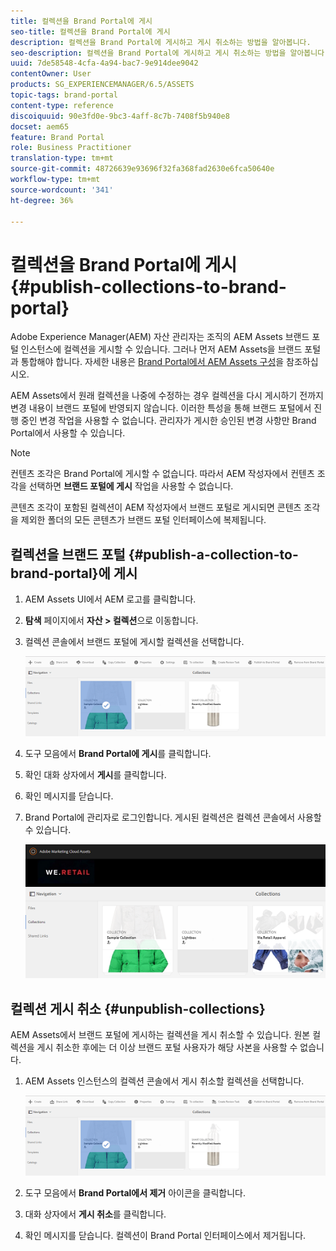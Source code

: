 ```yaml
---
title: 컬렉션을 Brand Portal에 게시
seo-title: 컬렉션을 Brand Portal에 게시
description: 컬렉션을 Brand Portal에 게시하고 게시 취소하는 방법을 알아봅니다.
seo-description: 컬렉션을 Brand Portal에 게시하고 게시 취소하는 방법을 알아봅니다.
uuid: 7de58548-4cfa-4a94-bac7-9e914dee9042
contentOwner: User
products: SG_EXPERIENCEMANAGER/6.5/ASSETS
topic-tags: brand-portal
content-type: reference
discoiquuid: 90e3fd0e-9bc3-4aff-8c7b-7408f5b940e8
docset: aem65
feature: Brand Portal
role: Business Practitioner
translation-type: tm+mt
source-git-commit: 48726639e93696f32fa368fad2630e6fca50640e
workflow-type: tm+mt
source-wordcount: '341'
ht-degree: 36%

---
```



# 컬렉션을 Brand Portal에 게시 {#publish-collections-to-brand-portal}

Adobe Experience Manager(AEM) 자산 관리자는 조직의 AEM Assets 브랜드 포털 인스턴스에 컬렉션을 게시할 수 있습니다. 그러나 먼저 AEM Assets을 브랜드 포털과 통합해야 합니다. 자세한 내용은 [Brand Portal에서 AEM Assets 구성](/help/assets/configure-aem-assets-with-brand-portal.md)을 참조하십시오.

AEM Assets에서 원래 컬렉션을 나중에 수정하는 경우 컬렉션을 다시 게시하기 전까지 변경 내용이 브랜드 포털에 반영되지 않습니다. 이러한 특성을 통해 브랜드 포털에서 진행 중인 변경 작업을 사용할 수 없습니다. 관리자가 게시한 승인된 변경 사항만 Brand Portal에서 사용할 수 있습니다.

>[!NOTE]
>
>컨텐츠 조각은 Brand Portal에 게시할 수 없습니다. 따라서 AEM 작성자에서 컨텐츠 조각을 선택하면 **브랜드 포털에 게시** 작업을 사용할 수 없습니다.
>
>콘텐츠 조각이 포함된 컬렉션이 AEM 작성자에서 브랜드 포털로 게시되면 콘텐츠 조각을 제외한 폴더의 모든 콘텐츠가 브랜드 포털 인터페이스에 복제됩니다.

## 컬렉션을 브랜드 포털 {#publish-a-collection-to-brand-portal}에 게시

1. AEM Assets UI에서 AEM 로고를 클릭합니다.
1. **탐색** 페이지에서 **자산 > 컬렉션**&#x200B;으로 이동합니다.
1. 컬렉션 콘솔에서 브랜드 포털에 게시할 컬렉션을 선택합니다.

   ![select_collection](assets/select_collection.png)

1. 도구 모음에서 **Brand Portal에 게시**&#x200B;를 클릭합니다.
1. 확인 대화 상자에서 **게시**&#x200B;를 클릭합니다.
1. 확인 메시지를 닫습니다.
1. Brand Portal에 관리자로 로그인합니다. 게시된 컬렉션은 컬렉션 콘솔에서 사용할 수 있습니다.

   ![게시된 컬렉션](assets/published_collection.png)

## 컬렉션 게시 취소 {#unpublish-collections}

AEM Assets에서 브랜드 포털에 게시하는 컬렉션을 게시 취소할 수 있습니다. 원본 컬렉션을 게시 취소한 후에는 더 이상 브랜드 포털 사용자가 해당 사본을 사용할 수 없습니다.

1. AEM Assets 인스턴스의 컬렉션 콘솔에서 게시 취소할 컬렉션을 선택합니다.

   ![select_collection-1](assets/select_collection-1.png)

1. 도구 모음에서 **Brand Portal에서 제거** 아이콘을 클릭합니다.
1. 대화 상자에서 **게시 취소**&#x200B;를 클릭합니다.
1. 확인 메시지를 닫습니다. 컬렉션이 Brand Portal 인터페이스에서 제거됩니다.

